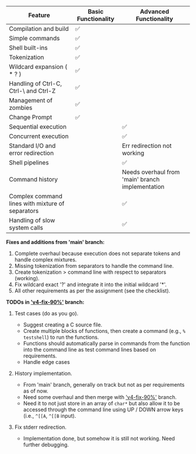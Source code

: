 | Feature                                     | Basic Functionality | Advanced Functionality           |
|---------------------------------------------|---------------------|----------------------------------|
| Compilation and build                       | ✅                 |                                  |
| Simple commands                             | ✅                 |                                  |
| Shell built-ins                             | ✅                 |                                  |
| Tokenization                                | ✅                 |                                  |
| Wildcard expansion ( * ? )                  | ✅                 |                                  |
| Handling of Ctrl-C, Ctrl-\ and Ctrl-Z       | ✅                 |                                  |
| Management of zombies                       | ✅                 |                                  |
| Change Prompt                               | ✅                 |                                  |
| Sequential execution                        |                     | ✅                              |
| Concurrent execution                        |                     | ✅                              |
| Standard I/O and error redirection          |                     | Err redirection not working     |
| Shell pipelines                             |                     | ✅                              |
| Command history                             |                     | Needs overhaul from 'main' branch implementation |
| Complex command lines with mixture of separators |               | ✅                              |
| Handling of slow system calls               |                     | ✅                              |

**Fixes and additions from 'main' branch:**
1. Complete overhaul because execution does not separate tokens and handle complex mixtures.
2. Missing tokenization from separators to handle the command line.
3. Create tokenization > command line with respect to separators (working).
4. Fix wildcard exact '?' and integrate it into the initial wildcard '*'.
5. All other requirements as per the assignment (see the checklist).

**TODOs in ['v4-fix-90%'](https://github.com/yeojustin/Unix-Shell-Project/tree/v4.0-fix-90%25) branch:**
1. Test cases (do as you go).
   - Suggest creating a C source file.
   - Create multiple blocks of functions, then create a command (e.g., `% testshell`) to run the functions.
   - Functions should automatically parse in commands from the function into the command line as test command lines based on requirements.
   - Handle edge cases

2. History implementation.
   - From 'main' branch, generally on track but not as per requirements as of now.
   - Need some overhaul and then merge with ['v4-fix-90%'](https://github.com/yeojustin/Unix-Shell-Project/tree/v4.0-fix-90%25) branch.
   - Need it to not just store in an array of `char*` but also allow it to be accessed through the command line using UP / DOWN arrow keys (i.e., `^[[A`, `^[[B` input).

3. Fix stderr redirection.
   - Implementation done, but somehow it is still not working. Need further debugging.
